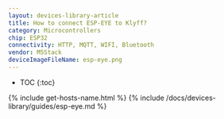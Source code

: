 ```yaml
---
layout: devices-library-article
title: How to connect ESP-EYE to Klyff?
category: Microcontrollers
chip: ESP32
connectivity: HTTP, MQTT, WIFI, Bluetooth
vendor: M5Stack
deviceImageFileName: esp-eye.png
---
```


* TOC
{:toc}

{% include get-hosts-name.html %}
{% include /docs/devices-library/guides/esp-eye.md %}
